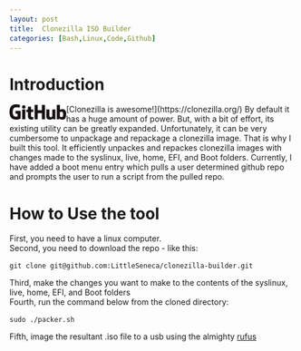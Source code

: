 ```yaml
---
layout: post
title:  Clonezilla ISO Builder
categories: [Bash,Linux,Code,Github]
---
```


# Introduction
<img align="left" src="/images/GitHub_Logo.png" width="100">
[Clonezilla is awesome!](https://clonezilla.org/) By default it has a huge amount of power. 
But, with a bit of effort, its existing utility can be greatly expanded. 
Unfortunately, it can be very cumbersome to unpackage and repackage a clonezilla image. That is why I built 
this tool. It efficiently unpackes and repackes clonezilla  images with changes made to the syslinux, 
live, home, EFI, and Boot folders. Currently, I have added a boot menu entry which pulls a user determined 
github repo and prompts the user to run a script from the pulled repo.

# How to Use the tool
First, you need to have a linux computer. <br/>
Second, you need to download the repo - like this:

    git clone git@github.com:LittleSeneca/clonezilla-builder.git

Third, make the changes you want to make to the contents of the  syslinux, live, home, EFI, and Boot folders <br/>
Fourth, run the command below from the cloned directory:

    sudo ./packer.sh

Fifth, image the resultant .iso file to a usb using the almighty [rufus](https://rufus.ie/)

```
